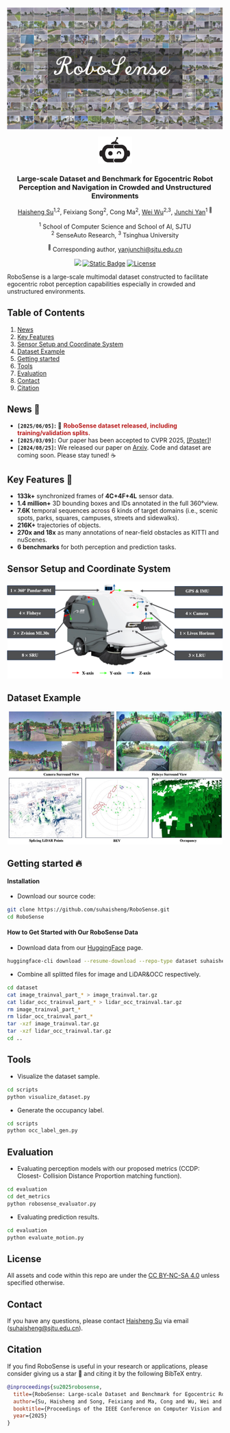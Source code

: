 <div id="top" align="center">

![robosense](./assets/caption.gif)

<!-- <div align="center"> -->
<img src="assets/icon.png" width="80">
<!-- <h1>RoboSense</h1> -->
<h3>Large-scale Dataset and Benchmark for Egocentric Robot Perception and Navigation in Crowded and Unstructured Environments</h3>

[Haisheng Su](https://scholar.google.com.hk/citations?user=OFrMZh8AAAAJ&hl=zh-CN)<sup>1,2</sup>, Feixiang Song<sup>2</sup>, Cong Ma<sup>2</sup>, [Wei Wu](https://scholar.google.com.hk/citations?hl=zh-CN&user=9RBxtd8AAAAJ)<sup>2,3</sup>, [Junchi Yan](https://thinklab.sjtu.edu.cn/)<sup>1 :email:</sup>

<sup>1</sup> School of Computer Science and School of AI, SJTU \
<sup>2</sup> SenseAuto Research, <sup>3</sup> Tsinghua University

<sup>:email:</sup> Corresponding author, yanjunchi@sjtu.edu.cn


<!-- [![Paper](https://img.shields.io/badge/cs.CV-2408.15503-b31b1b?logo=arxiv&logoColor=red)](https://arxiv.org/abs/2408.15503) -->

<a href="https://arxiv.org/abs/2408.15503"><img src="https://img.shields.io/badge/arXiv-Paper-<color>"></a> [![Static Badge](https://img.shields.io/badge/Download-grey?style=plastic&logo=huggingface&logoColor=yellow)](https://huggingface.co/datasets/suhaisheng0527/RoboSense) [![License](https://img.shields.io/badge/License-CC_%20_BY--NC--SA_4.0-blue.svg)](https://creativecommons.org/licenses/by-nc-sa/4.0/)


</div>


<!-- ## Introduction -->
RoboSense is a large-scale multimodal dataset constructed to facilitate egocentric robot perception capabilities especially in crowded and unstructured environments.
<!-- * It contains more than 133K synchronized data of 3 main types of sensors (Camera, LiDAR and Fisheye), with 1.4M 3D bounding box and IDs annotated in the full $360^{\circ}$ view, forming 216K trajectories across 7.6K temporal sequences.
* It has $270\times$ and $18\times$ as many annotations of surrounding obstacles within near ranges as the previous datasets collected for autonomous driving scenarios such as KITTI and nuScenes. 
* Based on RoboSense, we formulate 6 benchmarks of both perception and prediction tasks to facilitate the future research development. -->


## Table of Contents
1. [News](#news)
2. [Key Features](#keyfeatures)
3. [Sensor Setup and Coordinate System](#sensor-setup-and-coordinate-system)
4. [Dataset Example](#dataset-example)
5. [Getting started](#installation)
6. [Tools](#tools)
7. [Evaluation](#evaluation)
8. [Contact](#contact)
9. [Citation](#citation)
<!-- - [Dataset Download](#dataset-download) -->
<!-- - [Benchmark Setup](#benchmark-setup) -->


<!-- ## News -->
## News 📰 <a name="news"></a>
* **`[2025/06/05]`:** 🤖  <span style="color: #B91C1C; font-weight: bold;">RoboSense dataset released, including training/validation splits.</span>
* **`[2025/03/09]`:** Our paper has been accepted to CVPR 2025, [[Poster]](./assets/cvpr2025_robosense_poster.png)!
* **`[2024/08/25]`:** We released our paper on [Arxiv](https://arxiv.org/abs/2408.15503). Code and dataset are coming soon. Please stay tuned! ☕️


## Key Features 🔑 <a name="keyfeatures"></a>

- **133k+** synchronized frames of **4C+4F+4L** sensor data.
- **1.4 million+** 3D bounding boxes and IDs annotated in the full 360°view.
- **7.6K** temporal sequences across 6 kinds of target domains (i.e., scenic spots, parks, squares, campuses, streets and sidewalks).
- **216K+** trajectories of objects.
- **270x and 18x** as many annotations of near-field obstacles as KITTI and nuScenes.
- **6 benchmarks** for both perception and prediction tasks.


## Sensor Setup and Coordinate System


<div align="center">
<img src="assets/robosense.png" width="700"/>
</div>


<!-- <div style="max-width: 100%; overflow-x: auto; margin: 0 auto; !important;">
  <table style="border-collapse: collapse; border-spacing: 0; width: 100%; table-layout: fixed;">
    <tr style="border: none;">
      <td align="center" style="border: none; padding: 10px;">
        <img src="assets/robosense.png" alt="Sensor Setup" width="500" style="border-radius: 10px; box-shadow: 0 4px 8px rgba(0, 0, 0, 0.1);">
        <p><b>Contact-rich Manipulation</b></p>
      </td>
      <td align="center" style="border: none; padding: 10px;">
        <img src="assets/example.png" alt="Contact-rich Manipulation" width="5000" style="border-radius: 10px; box-shadow: 0 4px 8px rgba(0, 0, 0, 0.1);">
        <p><b>Dataset Example</b></p>
      </td>
    </tr>
  </table>
</div> -->


## Dataset Example
<div align="center">
<img src="assets/example.png" width="600"/>
</div>


<!-- ## Dataset Comparison
<div align="center"><img src="assets/comparison.png" width="900"/></div> -->


## Getting started 🔥 <a name="gettingstarted"></a>

#### Installation <a name="installation"></a>

- Download our source code:
```bash
git clone https://github.com/suhaisheng/RoboSense.git
cd RoboSense
```

#### How to Get Started with Our RoboSense Data <a name="preaparedata"></a>

- Download data from our [HuggingFace](https://huggingface.co/datasets/suhaisheng0527/RoboSense) page.

```bash
huggingface-cli download --resume-download --repo-type dataset suhaisheng0527/RoboSense --local-dir ./
```


- Combine all splitted files for image and LiDAR&OCC respectively.

```bash
cd dataset
cat image_trainval_part_* > image_trainval.tar.gz
cat lidar_occ_trainval_part_* > lidar_occ_trainval.tar.gz
rm image_trainval_part_*
rm lidar_occ_trainval_part_*
tar -xzf image_trainval.tar.gz
tar -xzf lidar_occ_trainval.tar.gz
cd ..
```

<!-- Convert the data to **LeRobot Dataset** format.

```bash
python scripts/convert_to_lerobot.py --src_path /path/to/agibotworld/alpha --task_id 390 --tgt_path /path/to/save/lerobot
``` -->

<!-- #### Visualize Datasets <a name="visualizedatasets"></a>

We adapt and extend the dataset visualization script from [LeRobot Project](https://github.com/huggingface/lerobot/blob/main/lerobot/scripts/visualize_dataset.py)

```bash
python scripts/visualize_dataset.py --task-id 390 --dataset-path /path/to/lerobot/format/dataset
``` -->

## Tools <a name="tools"></a>

- Visualize the dataset sample.

```bash
cd scripts
python visualize_dataset.py
```


- Generate the occupancy label.

```bash
cd scripts
python occ_label_gen.py
```

## Evaluation <a name="evaluation"></a>
<!-- <div align="center"><img src="assets/benchmark_setup.png" width="900"/></div> -->

- Evaluating perception models with our proposed metrics (CCDP: Closest-
Collision Distance Proportion matching function).

```bash
cd evaluation
cd det_metrics
python robosense_evaluator.py
```

- Evaluating prediction results.

```bash
cd evaluation
python evaluate_motion.py
```

## License <a name="license"></a>

All assets and code within this repo are under the [CC BY-NC-SA 4.0](https://creativecommons.org/licenses/by-nc-sa/4.0/) unless specified otherwise.

## Contact
If you have any questions, please contact [Haisheng Su](https://scholar.google.com.hk/citations?user=OFrMZh8AAAAJ&hl=zh-CN) via email (suhaisheng@sjtu.edu.cn).

## Citation
If you find RoboSense is useful in your research or applications, please consider giving us a star 🌟 and citing it by the following BibTeX entry.

```bibtex
@inproceedings{su2025robosense,
  title={RoboSense: Large-scale Dataset and Benchmark for Egocentric Robot Perception and Navigation in Crowded and Unstructured Environments},
  author={Su, Haisheng and Song, Feixiang and Ma, Cong and Wu, Wei and Yan, Junchi},
  booktitle={Proceedings of the IEEE Conference on Computer Vision and Pattern Recognition},
  year={2025}
}
```